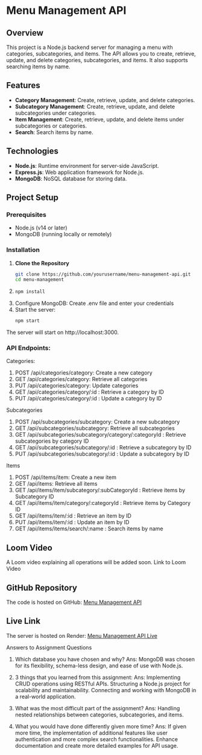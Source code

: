 # Menu Management API

## Overview
This project is a Node.js backend server for managing a menu with categories, subcategories, and items. The API allows you to create, retrieve, update, and delete categories, subcategories, and items. It also supports searching items by name.

## Features
- **Category Management**: Create, retrieve, update, and delete categories.
- **Subcategory Management**: Create, retrieve, update, and delete subcategories under categories.
- **Item Management**: Create, retrieve, update, and delete items under subcategories or categories.
- **Search**: Search items by name.

## Technologies
- **Node.js**: Runtime environment for server-side JavaScript.
- **Express.js**: Web application framework for Node.js.
- **MongoDB**: NoSQL database for storing data.

## Project Setup

### Prerequisites
- Node.js (v14 or later)
- MongoDB (running locally or remotely)

### Installation

1. **Clone the Repository**
   ```bash
   git clone https://github.com/yourusername/menu-management-api.git
   cd menu-management
2.  ```bash
    npm install
3. Configure MongoDB:
   Create .env file and enter your credentials
5. Start the server:
   ```bash
   npm start

The server will start on http://localhost:3000.

### API Endpoints:
Categories:
1. POST /api/categories/category: Create a new category
2. GET /api/categories/category: Retrieve all categories
3. PUT /api/categories/category: Update categories
4. GET /api/categories/category/:id : Retrieve a category by ID
5. PUT /api/categories/category/:id : Update a category by ID

Subcategories
1. POST /api/subcategories/subcategory: Create a new subcategory
2. GET /api/subcategories/subcategory: Retrieve all subcategories
3. GET /api/subcategories/subcategory/category/:categoryId : Retrieve subcategories by category ID
4. GET /api/subcategories/subcategory/:id : Retrieve a subcategory by ID
5. PUT /api/subcategories/subcategory/:id : Update a subcategory by ID

Items
1. POST /api/items/item: Create a new item
2. GET /api/items: Retrieve all items
3. GET /api/items/item/subcategory/:subCategoryId : Retrieve items by Subcategory ID
4. GET /api/items/item/category/:categoryId : Retrieve items by Category ID
5. GET /api/items/item/:id : Retrieve an item by ID
6. PUT /api/items/item/:id : Update an item by ID
7. GET /api/items/items/search/:name : Search items by name

## Loom Video
A Loom video explaining all operations will be added soon. Link to Loom Video

## GitHub Repository
The code is hosted on GitHub: [Menu Management API](https://github.com/Shreyask24/Menu-Management-API)

## Live Link
The server is hosted on Render: [Menu Management API Live](https://menu-management-api.onrender.com/)

Answers to Assignment Questions

1. Which database you have chosen and why?
Ans: MongoDB was chosen for its flexibility, schema-less design, and ease of use with Node.js.

2. 3 things that you learned from this assignment:
Ans: Implementing CRUD operations using RESTful APIs.
Structuring a Node.js project for scalability and maintainability.
Connecting and working with MongoDB in a real-world application.

3. What was the most difficult part of the assignment?
Ans: Handling nested relationships between categories, subcategories, and items.

4. What you would have done differently given more time?
Ans: If given more time, the implementation of additional features like user authentication and more complex search functionalities. Enhance documentation and create more detailed examples for API usage.
